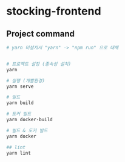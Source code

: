 # stocking-frontend

## Project command
```bash
# yarn 미설치시 "yarn" -> "npm run" 으로 대체


# 프로젝트 설정 (종속성 설치)
yarn

# 실행 (개발환경)
yarn serve

# 빌드
yarn build

# 도커 빌드
yarn docker-build

# 빌드 & 도커 빌드
yarn docker

## lint
yarn lint
```